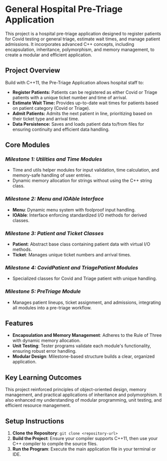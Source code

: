 # General Hospital Pre-Triage Application
This project is a hospital pre-triage application designed to register patients for Covid testing or general triage, 
estimate wait times, and manage patient admissions. It incorporates advanced C++ concepts, including encapsulation, 
inheritance, polymorphism, and memory management, to create a modular and efficient application.

## Project Overview
Build with C++11, the Pre-Triage Application allows hospital staff to:
- **Register Patients:**
Patients can be registered as either Covid or Triage patients with a unique ticket number and 
time of arrival.
- **Estimate Wait Time:**
Provides up-to-date wait times for patients based on patient category (Covid or Triage).
- **Admit Patients:**
Admits the next patient in line, prioritizing based on their ticket type and arrival time.
- **Data Persistence:**
Saves and loads patient data to/from files for ensuring continuity and efficient data handling.

## Core Modules  
### ***Milestone 1: Utilities and Time Modules***
- Time and utils helper modules for input validation, time calculation, and memory-safe handling of user entries. 
- Dynamic memory allocation for strings without using the C++ string class.
### ***Milestone 2: Menu and IOAble Interface***
- **Menu**: Dynamic menu system with foolproof input handling.
- **IOAble**: Interface enforcing standardized I/O methods for derived classes.
### ***Milestone 3: Patient and Ticket Classes***
- **Patient**: Abstract base class containing patient data with virtual I/O methods.
- **Ticket**: Manages unique ticket numbers and arrival times.
### ***Milestone 4: CovidPatient and TriagePatient Modules***
- Specialized classes for Covid and Triage patient with unique handling.
### ***Milestone 5: PreTriage Module***
- Manages patient lineups, ticket assignment, and admissions, integrating all modules into a pre-triage workflow.

## Features
- **Encapsulation and Memory Management**: 
Adheres to the Rule of Three with dynamic memory allocation.
- **Unit Testing**: 
Tester programs validate each module's functionality, ensuring robust error handling.
- **Modular Design**: 
Milestone-based structure builds a clear, organized application.

## Key Learning Outcomes 
This project reinforced principles of object-oriented design, memory management, and practical applications of inheritance 
and polymorphism. It also enhanced my understanding of modular programming, unit testing, and efficient resource management.

## Setup Instructions
1. **Clone the Repository**: `git clone <repository-url>`
2. **Build the Project**: Ensure your compiler supports C++11, then use your C++ compiler to compile the source files.
3. **Run the Program**: Execute the main application file in your terminal or IDE.